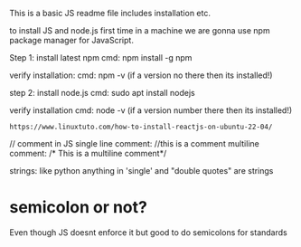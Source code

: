 This is a basic JS readme file includes installation etc.

to install JS and node.js first time in a machine we are gonna use npm package manager for JavaScript.

Step 1: install latest npm
  cmd: npm install -g npm
  
  verify installation:
    cmd: npm -v (if a version no there then its installed!)
  
step 2: install node.js
  cmd: sudo apt install nodejs
  
  verify installation
    cmd: node -v (if a version number there then its installed!)
    
    https://www.linuxtuto.com/how-to-install-reactjs-on-ubuntu-22-04/
  
    
// comment in JS
  single line comment:  //this is a comment
  multiline comment: /* This is a
                       multiline comment*/
                       
strings: like python anything in 'single' and "double quotes" are strings

# semicolon or not?
  Even though JS doesnt enforce it but good to do semicolons for standards
